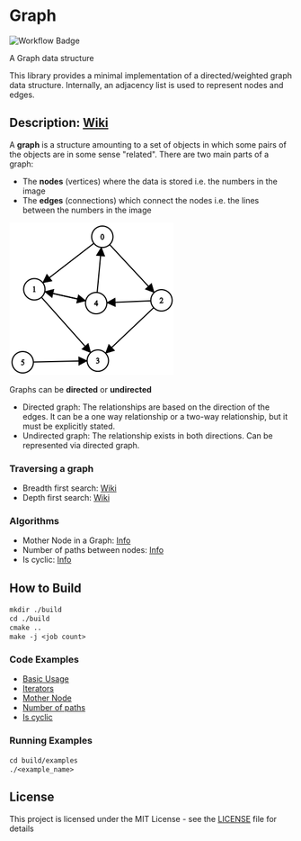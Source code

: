 # Graph

![Workflow Badge](https://github.com/razmikTovmas/Graph/workflows/Build/badge.svg)

A Graph data structure

This library provides a minimal implementation of a directed/weighted graph data structure. Internally, an adjacency list is used to represent nodes and edges.

## Description: [Wiki](https://en.wikipedia.org/wiki/Graph_(discrete_mathematics))
A **graph** is a structure amounting to a set of objects in which some pairs of the objects are in some sense "related". There are two main parts of a graph:

- The **nodes** (vertices) where the data is stored i.e. the numbers in the image
- The **edges** (connections) which connect the nodes i.e. the lines between the numbers in the image

![Graph](./Resources/Graph.png)

Graphs can be **directed** or **undirected**

- Directed graph: The relationships are based on the direction of the edges. It can be a one way relationship or a two-way relationship, but it must be explicitly stated.
- Undirected graph: The relationship exists in both directions. Can be represented via directed graph.

### Traversing a graph
- Breadth first search: [Wiki](https://en.wikipedia.org/wiki/Breadth-first_search)
- Depth first search: [Wiki](https://en.wikipedia.org/wiki/Depth-first_search)

### Algorithms
- Mother Node in a Graph: [Info](https://www.geeksforgeeks.org/find-a-mother-vertex-in-a-graph/)
- Number of paths between nodes: [Info](https://www.geeksforgeeks.org/count-possible-paths-two-vertices/)
- Is cyclic: [Info](https://www.geeksforgeeks.org/detect-cycle-in-a-graph/)

## How to Build

```
mkdir ./build
cd ./build
cmake ..
make -j <job count>
```

### Code Examples
- [Basic Usage](./examples/Basic.cxx)
- [Iterators](./examples/Iterator.cxx)
- [Mother Node](./examples/MotherNode.cxx)
- [Number of paths](./examples/NumOfPaths.cxx)
- [Is cyclic](./examples/IsCyclic.cxx)

### Running Examples
```
cd build/examples
./<example_name>
```

## License

This project is licensed under the MIT License - see the [LICENSE](LICENSE) file for details
